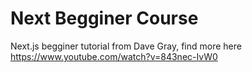 # Next Begginer Course
Next.js begginer tutorial from Dave Gray, find more here https://www.youtube.com/watch?v=843nec-IvW0
